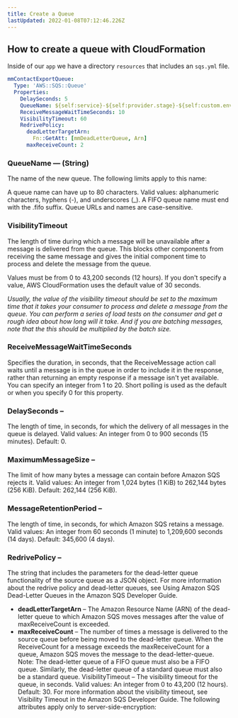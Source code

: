 ```yaml
---
title: Create a Queue
lastUpdated: 2022-01-08T07:12:46.226Z
---
```


## How to create a queue with CloudFormation

Inside of our `app` we have a directory `resources` that includes an `sqs.yml` file.

```yaml
mmContactExportQueue:
  Type: 'AWS::SQS::Queue'
  Properties:
    DelaySeconds: 5
    QueueName: ${self:service}-${self:provider.stage}-${self:custom.env.SQS.contactExportQueueName}
    ReceiveMessageWaitTimeSeconds: 10
    VisibilityTimeout: 60
    RedrivePolicy:
      deadLetterTargetArn:
        Fn::GetAtt: [mmDeadLetterQueue, Arn]
      maxReceiveCount: 2
```

### QueueName — (String)
The name of the new queue. The following limits apply to this name:

A queue name can have up to 80 characters.
Valid values: alphanumeric characters, hyphens (-), and underscores (_).
A FIFO queue name must end with the .fifo suffix.
Queue URLs and names are case-sensitive.

### VisibilityTimeout
The length of time during which a message will be unavailable after a message is delivered from the queue. This blocks other components from receiving the same message and gives the initial component time to process and delete the message from the queue.

Values must be from 0 to 43,200 seconds (12 hours). If you don't specify a value, AWS CloudFormation uses the default value of 30 seconds.

_Usually, the value of the visibility timeout should be set to the maximum time that it takes your consumer to process and delete a message from the queue. You can perform a series of load tests on the consumer and get a rough idea about how long will it take. And if you are batching messages, note that the this should be multiplied by the batch size._

### ReceiveMessageWaitTimeSeconds
Specifies the duration, in seconds, that the ReceiveMessage action call waits until a message is in the queue in order to include it in the response, rather than returning an empty response if a message isn't yet available. You can specify an integer from 1 to 20. Short polling is used as the default or when you specify 0 for this property.

### DelaySeconds – 

The length of time, in seconds, for which the delivery of all messages in the queue is delayed. Valid values: An integer from 0 to 900 seconds (15 minutes). Default: 0.

### MaximumMessageSize – 

The limit of how many bytes a message can contain before Amazon SQS rejects it. Valid values: An integer from 1,024 bytes (1 KiB) to 262,144 bytes (256 KiB). Default: 262,144 (256 KiB).

### MessageRetentionPeriod – 

The length of time, in seconds, for which Amazon SQS retains a message. Valid values: An integer from 60 seconds (1 minute) to 1,209,600 seconds (14 days). Default: 345,600 (4 days).

### RedrivePolicy – 

The string that includes the parameters for the dead-letter queue functionality of the source queue as a JSON object. For more information about the redrive policy and dead-letter queues, see Using Amazon SQS Dead-Letter Queues in the Amazon SQS Developer Guide.

* **deadLetterTargetArn** – 
The Amazon Resource Name (ARN) of the dead-letter queue to which Amazon SQS moves messages after the value of maxReceiveCount is exceeded.
* **maxReceiveCount** – 
The number of times a message is delivered to the source queue before being moved to the dead-letter queue. When the ReceiveCount for a message exceeds the maxReceiveCount for a queue, Amazon SQS moves the message to the dead-letter-queue.
Note: The dead-letter queue of a FIFO queue must also be a FIFO queue. Similarly, the dead-letter queue of a standard queue must also be a standard queue.
VisibilityTimeout – The visibility timeout for the queue, in seconds. Valid values: An integer from 0 to 43,200 (12 hours). Default: 30. For more information about the visibility timeout, see Visibility Timeout in the Amazon SQS Developer Guide.
The following attributes apply only to server-side-encryption: